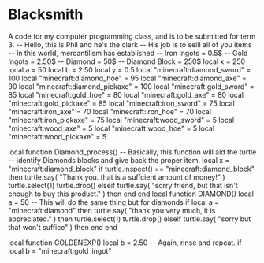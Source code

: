 # Blacksmith
A code for my computer programming class, and is to be submitted for term 3.
-- Hello, this is Phil and he's the clerk
-- His job is to selll all of you items
-- In this world, mercantilism has established
-- Iron Ingots = 0.5$
-- Gold Ingots = 2.50$
-- Diamond = 50$
-- Diamond Block = 250$
local x = 250
local a = 50
local b = 2.50
local y = 0.5
local "minecraft:diamond_sword" = 100
local "minecraft:diamond_hoe" = 95
local "minecraft:diamond_axe" = 90
local "minecraft:diamond_pickaxe" = 100
local "minecraft:gold_sword" = 85
local "minecraft:gold_hoe" = 80
local "minecraft:gold_axe" = 80
local "minecraft:gold_pickaxe" = 85
local "minecraft:iron_sword" = 75
local "minecraft:iron_axe" = 70
local "minecraft:iron_hoe" = 70
local "minecraft:iron_pickaxe" = 75
local "minecraft:wood_sword" = 5
local "minecraft:wood_axe" = 5
local "minecraft:wood_hoe" = 5
local "minecraft:wood_pickaxe" = 5
 
local function Diamond_process()
-- Basically, this function will aid the turtle
-- identify Diamonds blocks and give back the proper item.
local x = "minecraft:diamond_block"
if turtle.inspect() == "minecraft:diamond_block" then
 turtle.say( "Thank you. that is a suffcient amount of money!" )
 turtle.select(1)
 turtle.drop()
elseif turtle.say( "sorry friend, but that isn't enough to buy this product." )
then end
end
local function DIAMOND()
local a = 50
-- This will do the same thing but for diamonds
if local a = "minecraft:diamond" then
turtle.say( "thank you very much, it is appreciated." )
then turtle.select(1)
turtle.drop()
elseif turtle.say( "sorry but that won't suffice" )
then end
end
 
local function GOLDENEXP()
local b = 2.50
-- Again, rinse and repeat.
if local b = "minecraft:gold_ingot"
